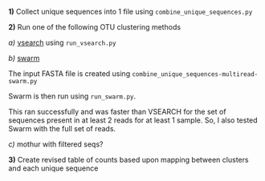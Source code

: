 
**1)** Collect unique sequences into 1 file using `combine_unique_sequences.py`

**2)** Run one of the following OTU clustering methods


*a)* [vsearch](https://github.com/torognes/vsearch) using `run_vsearch.py`

*b)* [swarm](https://github.com/torognes/swarm)

The input FASTA file is created using `combine_unique_sequences-multiread-swarm.py`

Swarm is then run using `run_swarm.py`.

This ran successfully and was faster than VSEARCH for the set of sequences present in at least 2 reads for at least 1 sample.  So, I also tested Swarm with the full set of reads.

*c)* mothur with filtered seqs?

**3)** Create revised table of counts based upon mapping between clusters and each unique sequence